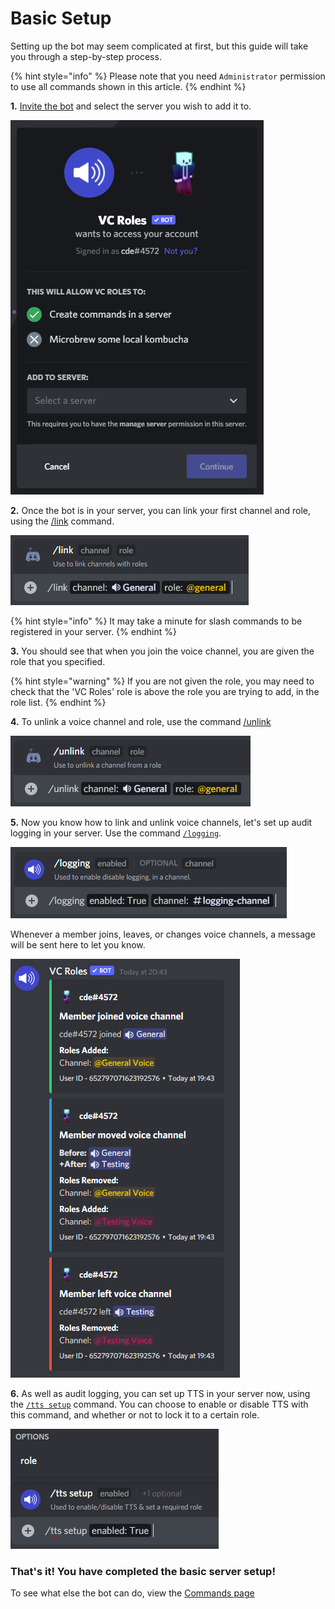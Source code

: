 # Basic Setup

Setting up the bot may seem complicated at first, but this guide will take you through a step-by-step process.

{% hint style="info" %}
Please note that you need `Administrator` permission to use all commands shown in this article.
{% endhint %}

**1.** [Invite the bot](https://discord.com/api/oauth2/authorize?client\_id=775025797034541107\&permissions=300944400\&scope=bot%20applications.commands) and select the server you wish to add it to.

![Invite Page](<.gitbook/assets/image (31) (1).png>)

**2.** Once the bot is in your server, you can link your first channel and role, using the [/link](commands/commands/linking-and-unlinking.md#link) command.

![link command](<.gitbook/assets/image (12).png>)

{% hint style="info" %}
It may take a minute for slash commands to be registered in your server.
{% endhint %}

**3.** You should see that when you join the voice channel, you are given the role that you specified.

{% hint style="warning" %}
If you are not given the role, you may need to check that the 'VC Roles' role is above the role you are trying to add, in the role list.
{% endhint %}

**4.** To unlink a voice channel and role, use the command [/unlink](commands/commands/linking-and-unlinking.md#unlink)

![](<.gitbook/assets/image (13).png>)

**5.** Now you know how to link and unlink voice channels, let's set up audit logging in your server. Use the command [`/logging`](commands/commands/audit-logging.md#logging).

![logging command](.gitbook/assets/image.png)

Whenever a member joins, leaves, or changes voice channels, a message will be sent here to let you know.

![Example logs](<.gitbook/assets/image (28) (1).png>)

**6.** As well as audit logging, you can set up TTS in your server now, using the [`/tts setup`](commands/commands/tts-commands.md#ttssetup) command. You can choose to enable or disable TTS with this command, and whether or not to lock it to a certain role.

![tts setup command](.gitbook/assets/ttssetup.png)

### That's it! You have completed the basic server setup!

To see what else the bot can do, view the [Commands page](commands/commands/)
